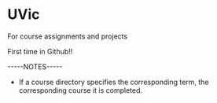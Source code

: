 UVic
====

For course assignments and projects

First time in Github!!

-----NOTES-----

- If a course directory specifies the corresponding term, the corresponding course it is completed.
